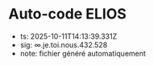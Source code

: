 # Auto-code ELIOS
- ts: 2025-10-11T14:13:39.331Z
- sig: ∞.je.toi.nous.432.528
- note: fichier généré automatiquement